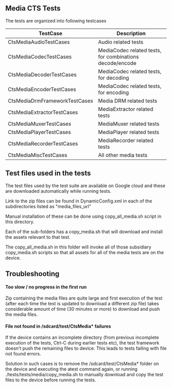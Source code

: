 ## Media CTS Tests
The tests are organized into following testcases

| TestCase | Description |
|------------------------|----------------------|
| CtsMediaAudioTestCases | Audio related tests |
| CtsMediaCodecTestCases | MediaCodec related tests, for combinations decode/encode |
| CtsMediaDecoderTestCases | MediaCodec related tests, for decoding |
| CtsMediaEncoderTestCases | MediaCodec related tests, for encoding |
| CtsMediaDrmFrameworkTestCases | Media DRM related tests |
| CtsMediaExtractorTestCases | MediaExtractor related tests |
| CtsMediaMuxerTestCases | MediaMuxer related tests  |
| CtsMediaPlayerTestCases | MediaPlayer related tests  |
| CtsMediaRecorderTestCases | MediaRecorder related tests  |
| CtsMediaMiscTestCases | All other media tests  |


## Test files used in the tests
The test files used by the test suite are available on Google cloud
and these are downloaded automatically while running tests.

Link to the zip files can be found in DynamicConfig.xml in each of the subdirectories
listed as "media_files_url"

Manual installation of these can be done using copy_all_media.sh script in this directory.

Each of the sub-folders has a copy_media.sh that will download and install the assets
relevant to that test.

The copy_all_media.sh in this folder will invoke all of those subsidiary copy_media.sh scripts
so that all assets for all of the media tests are on the device.

## Troubleshooting

#### Too slow / no progress in the first run
Zip containing the media files are quite large and first execution of the test
(after each time the test is updated to download a different zip file) takes
considerable amount of time (30 minutes or more) to download and push the media files.

#### File not found in /sdcard/test/CtsMedia* failures
If the device contains an incomplete directory (from previous incomplete execution of the tests,
Ctrl-C during earlier tests etc),
the test framework doesn't push the remaining files to device.
This leads to tests failing with file not found errors.

Solution in such cases is to remove the /sdcard/test/CtsMedia* folder on
the device and executing the atest command again, or running ./tests/tests/media/copy_media.sh to
manually download and copy the test files to the device before running the tests.
